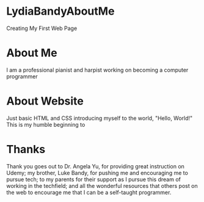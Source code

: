 # LydiaBandyAboutMe

Creating My First Web Page

# About Me

I am a professional pianist and harpist working on becoming a computer programmer

# About Website

Just basic HTML and CSS introducing myself to the world, "Hello, World!"
This is my humble beginning to 

# Thanks

Thank you goes out to Dr. Angela Yu, for providing great instruction on Udemy; my brother, Luke Bandy, for pushing me and encouraging me to pursue tech; to my parents for their support as I pursue this dream of working in the techfield; and all the wonderful resources that others post on the web to encourage me that I can be a self-taught programmer. 
